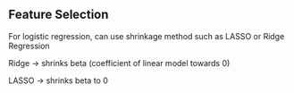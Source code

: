 ## Feature Selection 

For logistic regression, can use shrinkage method such as LASSO or Ridge Regression 

Ridge -> shrinks beta (coefficient of linear model towards 0) 

LASSO -> shrinks beta to 0 